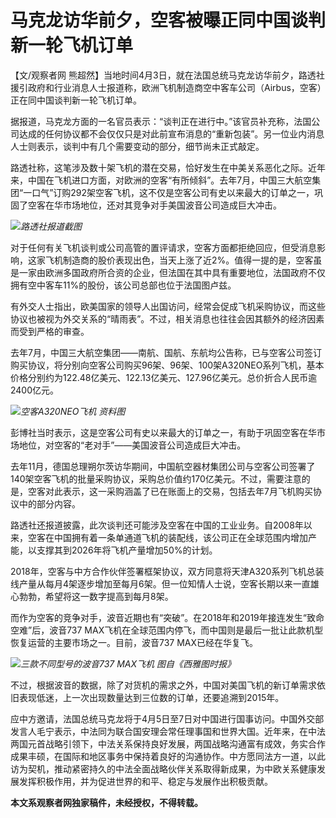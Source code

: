 # 马克龙访华前夕，空客被曝正同中国谈判新一轮飞机订单

【文/观察者网
熊超然】当地时间4月3日，就在法国总统马克龙访华前夕，路透社援引政府和行业消息人士报道称，欧洲飞机制造商空中客车公司（Airbus，空客）正在同中国谈判新一轮飞机订单。

据报道，马克龙方面的一名官员表示：“谈判正在进行中。”该官员补充称，法国公司达成的任何协议都不会仅仅只是对此前宣布消息的“重新包装”。另一位业内消息人士则表示，谈判中有几个需要变动的部分，细节尚未正式敲定。

路透社称，这笔涉及数十架飞机的潜在交易，恰好发生在中美关系恶化之际。近年来，中国在飞机进口方面，对欧洲的空客“有所倾斜”。去年7月，中国三大航空集团“一口气”订购292架空客飞机，这不仅是空客公司有史以来最大的订单之一，巩固了空客在华市场地位，还对其竞争对手美国波音公司造成巨大冲击。

![](https://inews.gtimg.com/newsapp_bt/0/15770613116/1000)_路透社报道截图_

对于任何有关飞机谈判或公司高管的置评请求，空客方面都拒绝回应，但受消息影响，这家飞机制造商的股价表现出色，当天上涨了近2%。值得一提的是，空客虽是一家由欧洲多国政府所合资的企业，但法国在其中具有重要地位，法国政府不仅拥有空中客车11%的股份，该公司总部也位于法国图卢兹。

有外交人士指出，欧美国家的领导人出国访问，经常会促成飞机采购协议，而这些协议也被视为外交关系的“晴雨表”。不过，相关消息也往往会因其额外的经济因素而受到严格的审查。

去年7月，中国三大航空集团——南航、国航、东航均公告称，已与空客公司签订购买协议，将分别向空客公司购买96架、96架、100架A320NEO系列飞机，基本价格分别约为122.48亿美元、122.13亿美元、127.96亿美元。总价折合人民币逾2400亿元。

![](https://inews.gtimg.com/newsapp_bt/0/15770613117/1000)_空客A320NEO飞机 资料图_

彭博社当时表示，这是空客公司有史以来最大的订单之一，有助于巩固空客在华市场地位，对空客的“老对手”——美国波音公司造成巨大冲击。

去年11月，德国总理朔尔茨访华期间，中国航空器材集团公司与空客公司签署了140架空客飞机的批量采购协议，采购总价值约170亿美元。不过，需要注意的是，空客对此表示，这一采购涵盖了已在账面上的交易，包括去年7月飞机购买协议中的部分内容。

路透社还报道披露，此次谈判还可能涉及空客在中国的工业业务。自2008年以来，空客在中国拥有着一条单通道飞机的装配线，该公司正在全球范围内增加产能，以支撑其到2026年将飞机产量增加50%的计划。

2018年，空客与中方合作伙伴签署框架协议，双方同意将天津A320系列飞机总装线产量从每月4架逐步增加至每月6架。但一位知情人士说，空客长期以来一直雄心勃勃，希望将这一数字提高到每月8架。

而作为空客的竞争对手，波音近期也有“突破”。在2018年和2019年接连发生“致命空难”后，波音737
MAX飞机在全球范围内停飞，而中国则是最后一批让此款机型恢复运营的主要市场之一。目前，波音737 MAX已经在华复飞。

![](https://inews.gtimg.com/newsapp_bt/0/15770613118/1000)_三款不同型号的波音737 MAX飞机
图自《西雅图时报》_

不过，根据波音的数据，除了对货机的需求之外，中国对美国飞机的新订单需求依旧表现低迷，上一次出现数量达到三位数的订单，还要追溯到2015年。

应中方邀请，法国总统马克龙将于4月5日至7日对中国进行国事访问。中国外交部发言人毛宁表示，中法同为联合国安理会常任理事国和世界大国。近年来，在中法两国元首战略引领下，中法关系保持良好发展，两国战略沟通富有成效，务实合作成果丰硕，在国际和地区事务中保持着良好的沟通协作。中方愿同法方一道，以此访为契机，推动紧密持久的中法全面战略伙伴关系取得新成果，为中欧关系健康发展发挥积极作用，并为促进世界的和平、稳定与发展作出积极贡献。

**本文系观察者网独家稿件，未经授权，不得转载。**

